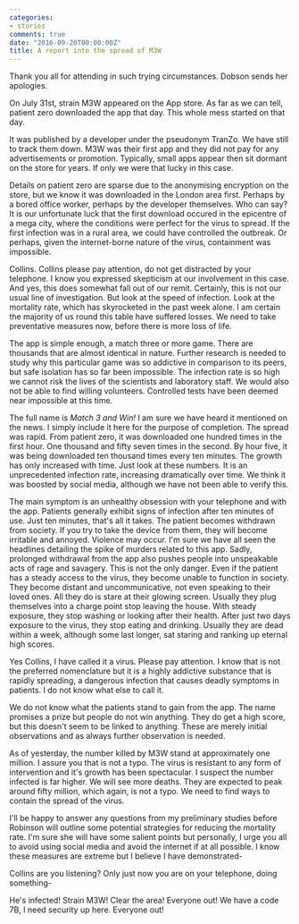 ```yaml
---
categories:
- stories
comments: true
date: "2016-09-20T00:00:00Z"
title: A report into the spread of M3W
---
```

  
Thank you all for attending in such trying circumstances. Dobson sends her apologies.  

On July 31st, strain M3W appeared on the App store. As far as we can tell, patient zero downloaded the app that day. This whole mess started on that day.  

It was published by a developer under the pseudonym TranZo. We have still to track them down. M3W was their first app and they did not pay for any advertisements or promotion. Typically, small apps appear then sit dormant on the store for years. If only we were that lucky in this case.  
<!--more-->  

Details on patient zero are sparse due to the anonymising encryption on the store, but we know it was downloaded in the London area first. Perhaps by a bored office worker, perhaps by the developer themselves. Who can say? It is our unfortunate luck that the first download occured in the epicentre of a mega city, where the conditions were perfect for the virus to spread. If the first infection was in a rural area, we could have controlled the outbreak. Or perhaps, given the internet-borne nature of the virus, containment was impossible.  

Collins. Collins please pay attention, do not get distracted by your telephone. I know you expressed skepticism at our involvement in this case. And yes, this does somewhat fall out of our remit. Certainly, this is not our usual line of investigation. But look at the speed of infection. Look at the mortality rate, which has skyrocketed in the past week alone. I am certain the majority of us round this table have suffered losses. We need to take preventative measures now, before there is more loss of life.  

The app is simple enough, a match three or more game. There are thousands that are almost identical in nature. Further research is needed to study why this particular game was so addictive in comparison to its peers, but safe isolation has so far been impossible. The infection rate is so high we cannot risk the lives of the scientists and laboratory staff. We would also not be able to find willing volunteers. Controlled tests have been deemed near impossible at this time.  

The full name is *Match 3 and Win!* I am sure we have heard it mentioned on the news. I simply include it here for the purpose of completion. The spread was rapid. From patient zero, it was downloaded one hundred times in the first hour. One thousand and fifty seven times in the second. By hour five, it was being downloaded ten thousand times every ten minutes. The growth has only increased with time. Just look at these numbers. It is an unprecedented infection rate, increasing dramatically over time. We think it was boosted by social media, although we have not been able to verify this.  

The main symptom is an unhealthy obsession with your telephone and with the app. Patients generally exhibit signs of infection after ten minutes of use. Just ten minutes, that's all it takes. The patient becomes withdrawn from society. If you try to take the device from them, they will become irritable and annoyed. Violence may occur. I'm sure we have all seen the headlines detailing the spike of murders related to this app. Sadly, prolonged withdrawal from the app also pushes people into unspeakable acts of rage and savagery. This is not the only danger. Even if the patient has a steady access to the virus, they become unable to function in society. They become distant and uncommunicative, not even speaking to their loved ones. All they do is stare at their glowing screen. Usually they plug themselves into a charge point stop leaving the house. With steady exposure, they stop washing or looking after their health. After just two days exposure to the virus, they stop eating and drinking. Usually they are dead within a week, although some last longer, sat staring and ranking up eternal high scores.  

Yes Collins, I have called it a virus. Please pay attention. I know that is not the preferred nomenclature but it is a highly addictive substance that is rapidly spreading, a dangerous infection that causes deadly symptoms in patients. I do not know what else to call it.  

We do not know what the patients stand to gain from the app. The name promises a prize but people do not win anything. They do get a high score, but this doesn't seem to be linked to anything. These are merely initial observations and as always further observation is needed.  

As of yesterday, the number killed by M3W stand at approximately one million. I assure you that is not a typo. The virus is resistant to any form of intervention and it's growth has been spectacular. I suspect the number infected is far higher. We will see more deaths. They are expected to peak around fifty million, which again, is not a typo. We need to find ways to contain the spread of the virus.  

I'll be happy to answer any questions from my preliminary studies before Robinson will outline some potential strategies for reducing the mortality rate. I'm sure she will have some salient points but personally, I urge you all to avoid using social media and avoid the internet if at all possible. I know these measures are extreme but I believe I have demonstrated-  

Collins are you listening? Only just now you are on your telephone, doing something-  

He's infected! Strain M3W! Clear the area! Everyone out! We have a code 7B, I need security up here. Everyone out!  
